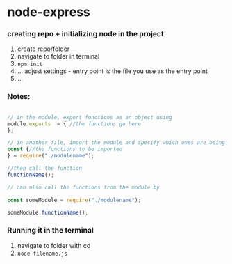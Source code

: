 # node-express

### creating repo + initializing node in the project
1. create repo/folder
2. navigate to folder in terminal
3. `npm init`
4. ... adjust settings - entry point is the file you use as the entry point
5. ... 

### Notes:

```javascript

// in the module, export functions as an object using
module.exports  = { //the functions go here
};

// in another file, import the module and specify which ones are being used
const {//the functions to be imported
} = require("./modulename");

//then call the function
functionName();

// can also call the functions from the module by

const someModule = require("./modulename");

someModule.functionName();

```

### Running it in the terminal
1. navigate to folder with cd
2. `node filename.js`

